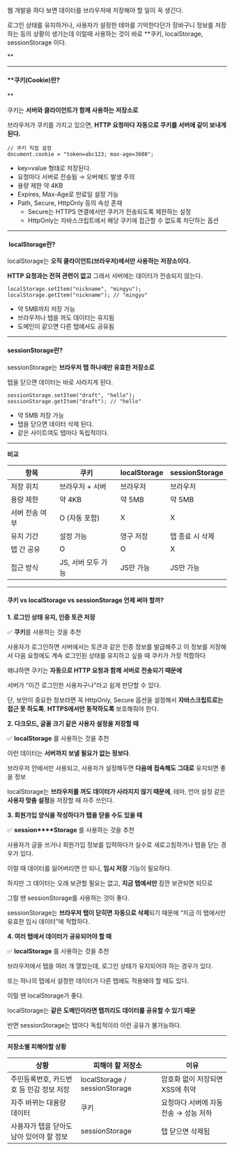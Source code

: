 웹 개발을 하다 보면 데이터를 브라우저에 저장해야 할 일이 꼭 생긴다.  
  
로그인 상태를 유지하거나, 사용자가 설정한 테마를 기억한다던가 장바구니 정보를 저장하는 등의 상황이 생기는데 이럴때 사용하는 것이 바로 **쿠키, localStorage, sessionStorage 이다.  
  
**

---

#### **쿠키(Cookie)란?  
**

쿠키는 **서버와 클라이언트가 함께 사용하는 저장소로**

브라우저가 쿠키를 가지고 있으면, **HTTP 요청마다 자동으로 쿠키를 서버에 같이 보내게 된다.**

```
// 쿠키 직접 설정
document.cookie = "token=abc123; max-age=3600";
```

-   key=value 형태로 저장된다.
-   요청마다 서버로 전송됨 → 오버헤드 발생 주의
-   용량 제한 약 4KB
-   Expires, Max-Age로 만료일 설정 가능
-   Path, Secure, HttpOnly 등의 속성 존재
    -   Secure는 HTTPS 연결에서만 쿠키가 전송되도록 제한하는 설정
    -   HttpOnly는 자바스크립트에서 해당 쿠키에 접근할 수 없도록 차단하는 옵션

---

####  **localStorage란?**

localStorage는 **오직 클라이언트(브라우저)에서만 사용하는 저장소이다.**

**HTTP 요청과는 전혀 관련이 없고** 그래서 서버에는 데이터가 전송되지 않는다.  
  

```
localStorage.setItem("nickname", "mingyu");
localStorage.getItem("nickname"); // "mingyu"
```

-   약 5MB까지 저장 가능
-   브라우저나 탭을 꺼도 데이터는 유지됨
-   도메인이 같으면 다른 탭에서도 공유됨

---

#### **sessionStorage란?**

sessionStorage는 **브라우저 탭 하나에만 유효한 저장소로**

탭을 닫으면 데이터는 바로 사라지게 된다.

```
sessionStorage.setItem("draft", "hello");
sessionStorage.getItem("draft"); // "hello"
```

-   약 5MB 저장 가능
-   탭을 닫으면 데이터 삭제 된다.
-   같은 사이트여도 탭마다 독립적이다.

---

**비교**

| 항목 | 쿠키 | **localStorage** | **sessionStorage** |
| --- | --- | --- | --- |
| 저장 위치 | 브라우저 + 서버 | 브라우저 | 브라우저 |
| 용량 제한 | 약 4KB | 약 5MB | 약 5MB |
| 서버 전송 여부 | O (자동 포함) | X | X |
| 유지 기간 | 설정 가능 | 영구 저장 | 탭 종료 시 삭제 |
| 탭 간 공유 | O | O | X |
| 접근 방식 | JS, 서버 모두 가능 | JS만 가능 | JS만 가능 |

---

#### **쿠키 vs localStorage vs sessionStorage 언제 써야 할까?**

**1\. 로그인 상태 유지, 인증 토큰 저장**

  
✅ **쿠키**를 사용하는 것을 추천

사용자가 로그인하면 서버에서는 토큰과 같은 인증 정보를 발급해주고 이 정보를 저장해서 다음 요청에도 계속 로그인된 상태를 유지하고 싶을 때 쿠키가 가장 적합하다

왜냐하면 쿠키는 **자동으로 HTTP 요청과 함께 서버로 전송되기 때문에**

서버가 “이건 로그인한 사용자구나”라고 쉽게 판단할 수 있다.

단, 보안이 중요한 정보라면 꼭 HttpOnly, Secure 옵션을 설정해서 **자바스크립트로는 접근 못 하도록**, **HTTPS에서만 동작하도록** 보호해줘야 한다.

**2\. 다크모드, 글꼴 크기 같은 사용자 설정을 저장할 때**

✅ **localStorage** 를 사용하는 것을 추천

이런 데이터는 **서버까지 보낼 필요가 없는 정보다**.

브라우저 안에서만 사용되고, 사용자가 설정해두면 **다음에 접속해도 그대로** 유지되면 좋을 정보

localStorage는 **브라우저를 꺼도 데이터가 사라지지 않기 때문에**, 테마, 언어 설정 같은 **사용자 맞춤 설정**을 저장할 때 자주 쓰인다.

**3\. 회원가입 양식을 작성하다가 탭을 닫을 수도 있을 때**

✅ **session****Storage** 를 사용하는 것을 추천

사용자가 글을 쓰거나 회원가입 정보를 입력하다가 실수로 새로고침하거나 탭을 닫는 경우가 있다.

이럴 때 데이터를 잃어버리면 안 되니, **임시 저장** 기능이 필요하다.

하지만 그 데이터는 오래 보관할 필요는 없고, **지금 탭에서만** 잠깐 보관되면 되므로

그럴 땐 sessionStorage를 사용하는 것이 좋다.

sessionStorage는 **브라우저 탭이 닫히면 자동으로 삭제**되기 때문에 “지금 이 탭에서만 유효한 임시 데이터”에 적합하다.

**4\. 여러 탭에서 데이터가 공유되어야 할 때**

✅ **localStorage** 를 사용하는 것을 추천

브라우저에서 탭을 여러 개 열었는데, 로그인 상태가 유지되어야 하는 경우가 있다.

또는 하나의 탭에서 설정한 데이터가 다른 탭에도 적용돼야 할 때도 있다.

이럴 땐 localStorage가 좋다.

localStorage는 **같은 도메인이라면 탭끼리도 데이터를 공유할 수 있기 때문**

반면 sessionStorage는 탭마다 독립적이라 이런 공유가 불가능하다.

---

**저장소별 피해야할 상황**

| **상황**                   | **피해야 할 저장소**                 | **이유**                 |
| ------------------------ | ----------------------------- | ---------------------- |
| 주민등록번호, 카드번호 등 민감 정보 저장  | localStorage / sessionStorage | 암호화 없이 저장되면 XSS에 취약    |
| 자주 바뀌는 대용량 데이터           | 쿠키                            | 요청마다 서버에 자동 전송 → 성능 저하 |
| 사용자가 탭을 닫아도 남아 있어야 할 정보  | sessionStorage                | 탭 닫으면 삭제됨              |